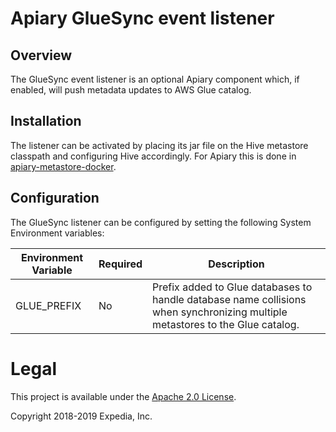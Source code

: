 # Apiary GlueSync event listener

## Overview
The GlueSync event listener is an optional Apiary component which, if enabled, will push metadata updates to AWS Glue catalog.

## Installation
The listener can be activated by placing its jar file on the Hive metastore classpath and configuring Hive accordingly. For Apiary 
this is done in [apiary-metastore-docker](https://github.com/ExpediaGroup/apiary-metastore-docker). 

## Configuration
The GlueSync listener can be configured by setting the following System Environment variables:

|Environment Variable|Required|Description|
|----|----|----|
GLUE_PREFIX|No|Prefix added to Glue databases to handle database name collisions when synchronizing multiple metastores to the Glue catalog.

# Legal
This project is available under the [Apache 2.0 License](http://www.apache.org/licenses/LICENSE-2.0.html).

Copyright 2018-2019 Expedia, Inc.

